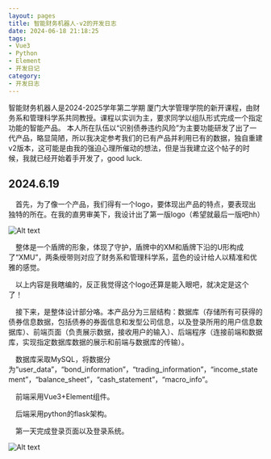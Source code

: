 ```yaml
---
layout: pages
title: 智能财务机器人-v2的开发日志
date: 2024-06-18 21:18:25
tags:
- Vue3
- Python
- Element
- 开发日记
category:
- 开发日志
---
```


智能财务机器人是2024-2025学年第二学期 厦门大学管理学院的新开课程，由财务系和管理科学系共同教授。课程以实训为主，要求同学以组队形式完成一个指定功能的智能产品。
本人所在队伍以“识别债券违约风险”为主要功能研发了出了一代产品，略显简陋，所以我决定参考我们的已有产品并利用已有的数据，独自重建v2版本，这可能是由我的强迫心理所催动的想法，但是当我建立这个帖子的时候，我就已经开始着手开发了，good luck.

<!-- more -->

## 2024.6.19
&ensp;&ensp;首先，为了像一个产品，我们得有一个logo，要体现出产品的特点，要表现出独特的所在。在我的直男审美下，我设计出了第一版logo（希望就最后一版吧hh）

![Alt text]( https://cdn.jsdelivr.net/gh/Thanafox/fox_blog/source/images/logo2.png)

&ensp;&ensp;整体是一个盾牌的形象，体现了守护，盾牌中的XM和盾牌下沿的U形构成了“XMU”，两条绶带则对应了财务系和管理科学系，蓝色的设计给人以精准和优雅的感觉。

&ensp;&ensp;以上内容是我瞎编的，反正我觉得这个logo还算是能入眼吧，就决定是这个了！

&ensp;&ensp;接下来，是整体设计部分咯。本产品分为三层结构：数据库（存储所有可获得的债券信息数据，包括债券的券面信息和发型公司信息，以及登录所用的用户信息数据库）、前端页面（负责展示数据，接收用户的输入）、后端程序（连接前端和数据库，实现指定数据库数据的展示和前端与数据库的传输）。

&ensp;&ensp;数据库采取MySQL，将数据分为“user_data”，“bond_information”，“trading_information”，“income_statement”，“balance_sheet”，“cash_statement”，“macro_info”。

&ensp;&ensp;前端采用Vue3+Element组件。

&ensp;&ensp;后端采用python的flask架构。


&ensp;&ensp;第一天完成登录页面以及登录系统。

![Alt text]( https://cdn.jsdelivr.net/gh/Thanafox/fox_blog/source/images/2024-6-19.png)
